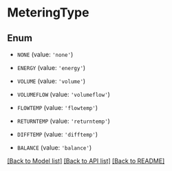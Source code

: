 # MeteringType


## Enum

* `NONE` (value: `'none'`)

* `ENERGY` (value: `'energy'`)

* `VOLUME` (value: `'volume'`)

* `VOLUMEFLOW` (value: `'volumeflow'`)

* `FLOWTEMP` (value: `'flowtemp'`)

* `RETURNTEMP` (value: `'returntemp'`)

* `DIFFTEMP` (value: `'difftemp'`)

* `BALANCE` (value: `'balance'`)

[[Back to Model list]](../README.md#documentation-for-models) [[Back to API list]](../README.md#documentation-for-api-endpoints) [[Back to README]](../README.md)


